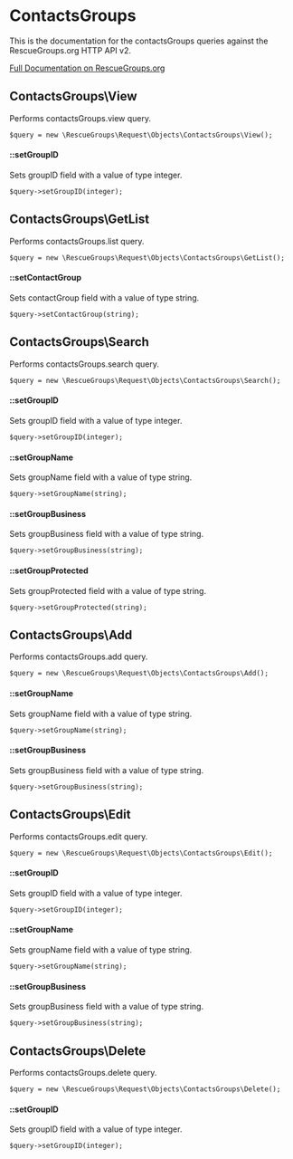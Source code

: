 # ContactsGroups

This is the documentation for the contactsGroups queries against the RescueGroups.org HTTP API v2.

[Full Documentation on RescueGroups.org](https://userguide.rescuegroups.org/display/APIDG/Object+definitions#Objectdefinitions-contactsGroups)

## ContactsGroups\View

Performs contactsGroups.view query.

    $query = new \RescueGroups\Request\Objects\ContactsGroups\View();

#### ::setGroupID

Sets groupID field with a value of type integer.

    $query->setGroupID(integer);



## ContactsGroups\GetList

Performs contactsGroups.list query.

    $query = new \RescueGroups\Request\Objects\ContactsGroups\GetList();

#### ::setContactGroup

Sets contactGroup field with a value of type string.

    $query->setContactGroup(string);



## ContactsGroups\Search

Performs contactsGroups.search query.

    $query = new \RescueGroups\Request\Objects\ContactsGroups\Search();

#### ::setGroupID

Sets groupID field with a value of type integer.

    $query->setGroupID(integer);

#### ::setGroupName

Sets groupName field with a value of type string.

    $query->setGroupName(string);

#### ::setGroupBusiness

Sets groupBusiness field with a value of type string.

    $query->setGroupBusiness(string);

#### ::setGroupProtected

Sets groupProtected field with a value of type string.

    $query->setGroupProtected(string);



## ContactsGroups\Add

Performs contactsGroups.add query.

    $query = new \RescueGroups\Request\Objects\ContactsGroups\Add();

#### ::setGroupName

Sets groupName field with a value of type string.

    $query->setGroupName(string);

#### ::setGroupBusiness

Sets groupBusiness field with a value of type string.

    $query->setGroupBusiness(string);



## ContactsGroups\Edit

Performs contactsGroups.edit query.

    $query = new \RescueGroups\Request\Objects\ContactsGroups\Edit();

#### ::setGroupID

Sets groupID field with a value of type integer.

    $query->setGroupID(integer);

#### ::setGroupName

Sets groupName field with a value of type string.

    $query->setGroupName(string);

#### ::setGroupBusiness

Sets groupBusiness field with a value of type string.

    $query->setGroupBusiness(string);



## ContactsGroups\Delete

Performs contactsGroups.delete query.

    $query = new \RescueGroups\Request\Objects\ContactsGroups\Delete();

#### ::setGroupID

Sets groupID field with a value of type integer.

    $query->setGroupID(integer);





